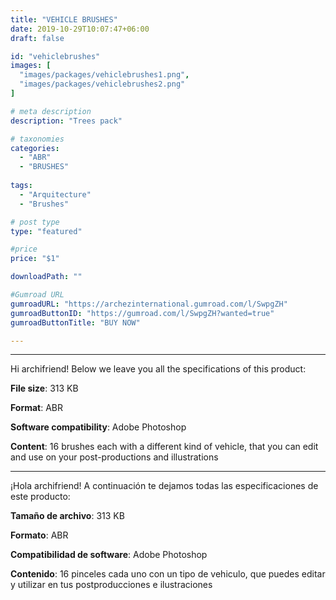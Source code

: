 ```yaml
---
title: "VEHICLE BRUSHES"
date: 2019-10-29T10:07:47+06:00
draft: false

id: "vehiclebrushes"
images: [
  "images/packages/vehiclebrushes1.png",
  "images/packages/vehiclebrushes2.png"
]

# meta description
description: "Trees pack"

# taxonomies
categories:
  - "ABR"
  - "BRUSHES"
  
tags:
  - "Arquitecture"
  - "Brushes"

# post type
type: "featured"

#price
price: "$1"

downloadPath: ""

#Gumroad URL
gumroadURL: "https://archezinternational.gumroad.com/l/SwpgZH"
gumroadButtonID: "https://gumroad.com/l/SwpgZH?wanted=true"
gumroadButtonTitle: "BUY NOW"

---
```


___

Hi archifriend! Below we leave you all the specifications of this product:

**File size**: 313 KB

**Format**: ABR

**Software compatibility**: Adobe Photoshop

**Content**: 16 brushes each with a different kind of vehicle, that you can edit and use on your post-productions and illustrations

_____

¡Hola archifriend! A continuación te dejamos todas las especificaciones de este producto:

**Tamaño de archivo**: 313 KB

**Formato**: ABR

**Compatibilidad de software**: Adobe Photoshop

**Contenido**: 16 pinceles cada uno con un tipo de vehiculo, que puedes editar y utilizar en tus postproducciones e ilustraciones